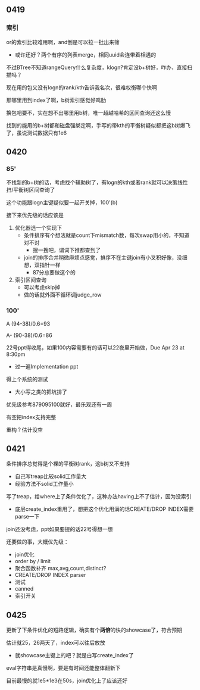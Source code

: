 ## 0419

### 索引
or的索引比较难用啊，and倒是可以拉一批出来筛
- 或许还好？两个有序的列表merge，相同uuid会连带着相遇的

不过BTree不知道rangeQuery什么复杂度，klogn?肯定没b+树好，咋办，直接扫描吗？

现在用的包又没有logn的rank/kth告诉我名次，很难权衡哪个快啊

那哪里用到index了啊，b树索引感觉好鸡肋

换包吧要不，实在想不出哪里用b树，唯一超越哈希的区间查询还这么慢

找到的能用的b+树都和磁盘强绑定啊，手写的带kth的平衡树疑似都把这b树爆飞了，虽说测试数据只有1e6

## 0420

### 85'
不找新的b+树的话，考虑找个辅助树了，有logn的kth或者rank就可以决策线性扫/平衡树区间查询了

这个功能跟logn主键疑似要一起开关掉，100'(b)

接下来优先级的话应该是
1. 优化器选一个实现下
   - 条件排序有个想法就是count下mismatch数，每次swap用小的，不知道对不对
     - 搜一搜吧，谓词下推都查到了
   - join的排序合并稍微麻烦点感觉，排序不在主键join有小叉积好像，没细想，双指针一样
     - 87分总要做这个的
2. 索引区间查询
   - 可以考虑skip掉
   - 做的话就外面不循环调judge_row

### 100'

A  (94-38)/0.6=93

A- (90-38)/0.6=86

22号ppt得收尾，如果100内容需要有的话可以22夜里开始做，Due Apr 23 at 8:30pm
- 过一遍Implementation ppt

得上个系统的测试
- 大小写之类的把坑排了

优先级参考879095100就好，最乐观还有一周

有空把index支持完整

重构？估计没空

## 0421
条件排序总觉得是个裸的平衡树rank，这b树又不支持
- 自己写treap比较solid工作量大
- 经验方法不solid工作量小

写了treap，给where上了条件优化了，这种办法having上不了估计，因为没索引
- 底层create_index重用了，想把这个优化用满的话CREATE/DROP INDEX需要parse一下

join还没考虑，ppt如果要提的话22号得想一想

还要做的事，大概优先级：
- join优化
- order by / limit
- 聚合函数补齐 max,avg,count,distinct?
- CREATE/DROP INDEX parser
- 测试
- canned
- 索引开关

## 0425
更新了下条件优化的短路逻辑，确实有个**两倍**的快的showcase了，符合预期

估计就25，26两天了，index可以往后放放
- 就showcase主键上的吧？就是白写create_index了

eval字符串是真慢啊，要是有时间还能整体翻新下

目前最慢的就1e5*1e3在50s，join优化上了应该还好
